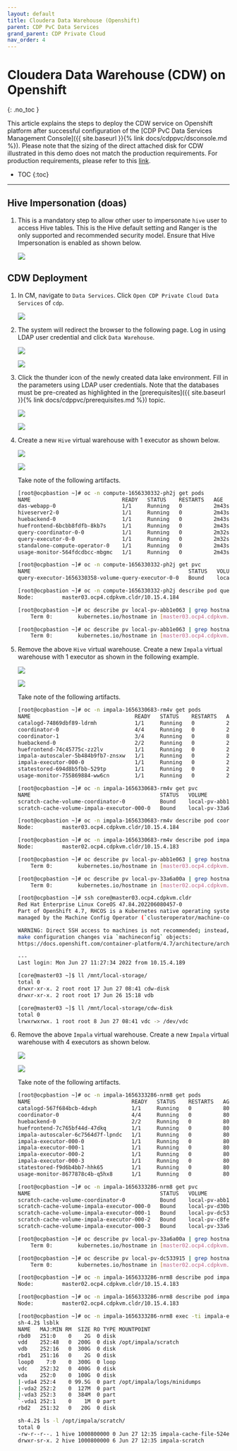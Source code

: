 ```yaml
---
layout: default
title: Cloudera Data Warehouse (Openshift)
parent: CDP PvC Data Services
grand_parent: CDP Private Cloud
nav_order: 4
---
```


# Cloudera Data Warehouse (CDW) on Openshift
{: .no_toc }

This article explains the steps to deploy the CDW service on Openshift platform after successful configuration of the [CDP PvC Data Services Management Console]({{ site.baseurl }}{% link docs/cdppvc/dsconsole.md %}).
Please note that the sizing of the direct attached disk for CDW illustrated in this demo does not match the production requirements. For production requirements, please refer to this [link](https://docs.cloudera.com/data-warehouse/1.3.4/private-cloud-getting-started/topics/dw-private-cloud-openshift-get-started-requirements.html).

- TOC
{:toc}

---  


## Hive Impersonation (doas)

1. This is a mandatory step to allow other user to impersonate `hive` user to access Hive tables. This is the Hive default setting and Ranger is the only supported and recommended security model. Ensure that Hive Impersonation is enabled as shown below.

    ![](../../assets/images/cdw/hiveimpersonation.png)  


## CDW Deployment

1. In CM, navigate to `Data Services`. Click `Open CDP Private Cloud Data Services` of `cdp`. 

    ![](../../assets/images/ocp4/addocp10.png) 
    
2. The system will redirect the browser to the following page. Log in using LDAP user credential and click `Data Warehouse`.   

    ![](../../assets/images/dsconsole/dslogin1.png)
    
    ![](../../assets/images/dsconsole/dslogin2.png)

3. Click the thunder icon of the newly created data lake environment. Fill in the parameters using LDAP user credentials. Note that the databases must be pre-created as highlighted in the [prerequisites]({{ site.baseurl }}{% link docs/cdppvc/prerequisites.md %}) topic. 

    ![](../../assets/images/ocp4/ocpcdw1.png)

    ![](../../assets/images/ocp4/ocpcdw2.png)
    
4. Create a new `Hive` virtual warehouse with 1 executor as shown below.

    ![](../../assets/images/ocp4/ocpcdw3.png) 

    ![](../../assets/images/ocp4/ocpcdw4.png) 

    Take note of the following artifacts.
    
    ```bash   
    [root@ocpbastion ~]# oc -n compute-1656330332-ph2j get pods
    NAME                             READY   STATUS    RESTARTS   AGE
    das-webapp-0                     1/1     Running   0          2m43s
    hiveserver2-0                    1/1     Running   0          2m43s
    huebackend-0                     1/1     Running   0          2m43s
    huefrontend-6bcbb8fdfb-8kb7s     1/1     Running   0          2m43s
    query-coordinator-0-0            1/1     Running   0          2m32s
    query-executor-0-0               1/1     Running   0          2m32s
    standalone-compute-operator-0    1/1     Running   0          2m43s
    usage-monitor-564fdcdbcc-mbgmc   1/1     Running   0          2m43s

    [root@ocpbastion ~]# oc -n compute-1656330332-ph2j get pvc
    NAME                                                  STATUS   VOLUME              CAPACITY   ACCESS MODES   STORAGECLASS   AGE
    query-executor-1656330358-volume-query-executor-0-0   Bound    local-pv-abb1e063   400Gi      RWO            cdw-disk       2m34s

    [root@ocpbastion ~]# oc -n compute-1656330332-ph2j describe pod query-executor-0-0 | grep Node:
    Node:         master03.ocp4.cdpkvm.cldr/10.15.4.184

    [root@ocpbastion ~]# oc describe pv local-pv-abb1e063 | grep hostname
        Term 0:        kubernetes.io/hostname in [master03.ocp4.cdpkvm.cldr]

    [root@ocpbastion ~]# oc describe pv local-pv-abb1e063 | grep hostname
        Term 0:        kubernetes.io/hostname in [master03.ocp4.cdpkvm.cldr]
    ```
    
5. Remove the above `Hive` virtual warehouse. Create a new `Impala` virtual warehouse with 1 executor as shown in the following example.

    ![](../../assets/images/ocp4/ocpcdw5.png) 
    
    ![](../../assets/images/ocp4/ocpcdw6.png) 
    
    Take note of the following artifacts.
    
    ```bash    
    [root@ocpbastion ~]# oc -n impala-1656330683-rm4v get pods
    NAME                                 READY   STATUS    RESTARTS   AGE
    catalogd-74869dbf89-ldrmh            1/1     Running   0          2m2s
    coordinator-0                        4/4     Running   0          2m2s
    coordinator-1                        3/4     Running   0          80s
    huebackend-0                         2/2     Running   0          2m2s
    huefrontend-74c45775c-zz2lv          1/1     Running   0          2m2s
    impala-autoscaler-5b484b9fb7-znsxw   1/1     Running   0          2m1s
    impala-executor-000-0                1/1     Running   0          2m2s
    statestored-694d8b5fbb-529tp         1/1     Running   0          2m2s
    usage-monitor-755869884-ww6cn        1/1     Running   0          2m2s

    [root@ocpbastion ~]# oc -n impala-1656330683-rm4v get pvc
    NAME                                         STATUS   VOLUME              CAPACITY   ACCESS MODES   STORAGECLASS   AGE
    scratch-cache-volume-coordinator-0           Bound    local-pv-abb1e063   400Gi      RWO            cdw-disk       9s
    scratch-cache-volume-impala-executor-000-0   Bound    local-pv-33a6a00a   400Gi      RWO            cdw-disk       9s

    [root@ocpbastion ~]# oc -n impala-1656330683-rm4v describe pod coordinator-0 | grep Node:
    Node:         master03.ocp4.cdpkvm.cldr/10.15.4.184
    
    [root@ocpbastion ~]# oc -n impala-1656330683-rm4v describe pod impala-executor-000-0 | grep Node:
    Node:         master02.ocp4.cdpkvm.cldr/10.15.4.183
    
    [root@ocpbastion ~]# oc describe pv local-pv-abb1e063 | grep hostname
        Term 0:        kubernetes.io/hostname in [master03.ocp4.cdpkvm.cldr]
   
    [root@ocpbastion ~]# oc describe pv local-pv-33a6a00a | grep hostname
        Term 0:        kubernetes.io/hostname in [master02.ocp4.cdpkvm.cldr]

    [root@ocpbastion ~]# ssh core@master03.ocp4.cdpkvm.cldr
    Red Hat Enterprise Linux CoreOS 47.84.202206080457-0    
    Part of OpenShift 4.7, RHCOS is a Kubernetes native operating system
    managed by the Machine Config Operator (`clusteroperator/machine-config`).

    WARNING: Direct SSH access to machines is not recommended; instead,
    make configuration changes via `machineconfig` objects:
    https://docs.openshift.com/container-platform/4.7/architecture/architecture-rhcos.html

    ---
    Last login: Mon Jun 27 11:27:34 2022 from 10.15.4.189

    [core@master03 ~]$ ll /mnt/local-storage/
    total 0
    drwxr-xr-x. 2 root root 17 Jun 27 08:41 cdw-disk
    drwxr-xr-x. 2 root root 17 Jun 26 15:18 vdb
    
    [core@master03 ~]$ ll /mnt/local-storage/cdw-disk
    total 0
    lrwxrwxrwx. 1 root root 8 Jun 27 08:41 vdc -> /dev/vdc                                             cdw-disk                               11m
    ```

6. Remove the above `Impala` virtual warehouse. Create a new `Impala` virtual warehouse with 4 executors as shown below.
    
    ![](../../assets/images/ocp4/ocpcdw7.png) 
    
    ![](../../assets/images/ocp4/ocpcdw8.png) 
    
    Take note of the following artifacts.
    
    ```bash    
    [root@ocpbastion ~]# oc -n impala-1656333286-nrm8 get pods
    NAME                                READY   STATUS    RESTARTS   AGE
    catalogd-567f684bcb-4dxph           1/1     Running   0          80s
    coordinator-0                       4/4     Running   0          80s
    huebackend-0                        2/2     Running   0          80s
    huefrontend-7c765bf44d-47dkq        1/1     Running   0          80s
    impala-autoscaler-6c7564d7f-lpndc   1/1     Running   0          80s
    impala-executor-000-0               1/1     Running   0          80s
    impala-executor-000-1               1/1     Running   0          80s
    impala-executor-000-2               1/1     Running   0          80s
    impala-executor-000-3               1/1     Running   0          80s
    statestored-f9d6b4bb7-hhk65         1/1     Running   0          80s
    usage-monitor-8677878c4b-q5hx8      1/1     Running   0          80s
    
    [root@ocpbastion ~]# oc -n impala-1656333286-nrm8 get pvc
    NAME                                         STATUS   VOLUME              CAPACITY   ACCESS MODES   STORAGECLASS   AGE
    scratch-cache-volume-coordinator-0           Bound    local-pv-abb1e063   400Gi      RWO            cdw-disk       103s
    scratch-cache-volume-impala-executor-000-0   Bound    local-pv-d30bd8ac   200Gi      RWO            cdw-disk       103s
    scratch-cache-volume-impala-executor-000-1   Bound    local-pv-dc533915   200Gi      RWO            cdw-disk       103s
    scratch-cache-volume-impala-executor-000-2   Bound    local-pv-c8fe6eea   200Gi      RWO            cdw-disk       103s
    scratch-cache-volume-impala-executor-000-3   Bound    local-pv-33a6a00a   400Gi      RWO            cdw-disk       103s

    [root@ocpbastion ~]# oc describe pv local-pv-33a6a00a | grep hostname
        Term 0:        kubernetes.io/hostname in [master02.ocp4.cdpkvm.cldr]

    [root@ocpbastion ~]# oc describe pv local-pv-dc533915 | grep hostname
        Term 0:        kubernetes.io/hostname in [master02.ocp4.cdpkvm.cldr]
    
    [root@ocpbastion ~]# oc -n impala-1656333286-nrm8 describe pod impala-executor-000-1 | grep Node:
    Node:         master02.ocp4.cdpkvm.cldr/10.15.4.183

    [root@ocpbastion ~]# oc -n impala-1656333286-nrm8 describe pod impala-executor-000-3 | grep Node:
    Node:         master02.ocp4.cdpkvm.cldr/10.15.4.183

    [root@ocpbastion ~]# oc -n impala-1656333286-nrm8 exec -ti impala-executor-000-1 -- /bin/sh
    sh-4.2$ lsblk
    NAME   MAJ:MIN RM  SIZE RO TYPE MOUNTPOINT
    rbd0   251:0    0    2G  0 disk 
    vdd    252:48   0  200G  0 disk /opt/impala/scratch
    vdb    252:16   0  300G  0 disk 
    rbd1   251:16   0    2G  0 disk 
    loop0    7:0    0  300G  0 loop 
    vdc    252:32   0  400G  0 disk 
    vda    252:0    0  100G  0 disk 
    |-vda4 252:4    0 99.5G  0 part /opt/impala/logs/minidumps
    |-vda2 252:2    0  127M  0 part 
    |-vda3 252:3    0  384M  0 part 
    `-vda1 252:1    0    1M  0 part 
    rbd2   251:32   0   20G  0 disk 

    sh-4.2$ ls -l /opt/impala/scratch/
    total 0
    -rw-r--r--. 1 hive 1000800000 0 Jun 27 12:35 impala-cache-file-524e9102ab341ef1:1917da93c3905ab4
    drwxr-sr-x. 2 hive 1000800000 6 Jun 27 12:35 impala-scratch
    ```


    
  
